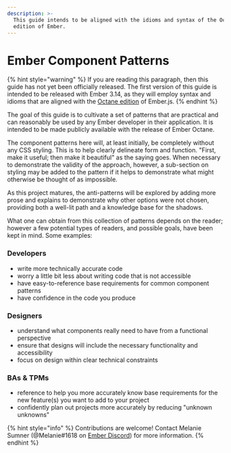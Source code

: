 ```yaml
---
description: >-
  This guide intends to be aligned with the idioms and syntax of the Octane
  edition of Ember.
---
```


# Ember Component Patterns

{% hint style="warning" %}
If you are reading this paragraph, then this guide has not yet been officially released. The first version of this guide is intended to be released with Ember 3.14, as they will employ syntax and idioms that are aligned with the [Octane edition](https://emberjs.com/editions/) of Ember.js. 
{% endhint %}

The goal of this guide is to cultivate a set of patterns that are practical and can reasonably be used by any Ember developer in their application. It is intended to be made publicly available with the release of Ember Octane.

The component patterns here will, at least initially, be completely without any CSS styling. This is to help clearly delineate form and function. "First, make it useful; then make it beautiful" as the saying goes. When necessary to demonstrate the validity of the approach, however, a sub-section on styling may be added to the pattern if it helps to demonstrate what might otherwise be thought of as impossible.  

As this project matures, the anti-patterns will be explored by adding more prose and explains to demonstrate why other options were not chosen, providing both a well-lit path and a knowledge base for the shadows.

What one can obtain from this collection of patterns depends on the reader; however a few potential types of readers, and possible goals, have been kept in mind. Some examples:  

### Developers

* write more technically accurate code 
* worry a little bit less about writing code that is not accessible
* have easy-to-reference base requirements for common component patterns
* have confidence in the code you produce

### Designers

* understand what components really need to have from a functional perspective
* ensure that designs will include the necessary functionality and accessibility
* focus on design within clear technical constraints

### BAs & TPMs

* reference to help you more accurately know base requirements for the new feature\(s\) you want to add to your project
* confidently plan out projects more accurately by reducing "unknown unknowns"



{% hint style="info" %}
Contributions are welcome! Contact Melanie Sumner \(@Melanie\#1618 on [Ember Discord](https://discord.gg/emberjs)\) for more information. 
{% endhint %}



